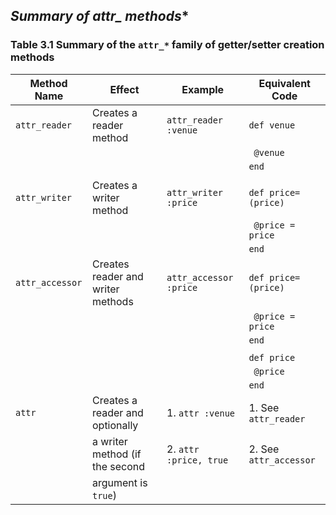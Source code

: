 ## **Summary of attr_* methods** ##

### Table 3.1 Summary of the `attr_*` family of getter/setter creation methods ###

|    Method Name     |   Effect      |        Example        |            Equivalent Code          |
|--------------------|-----------------------|--------------------|--------------------------------|
|`attr_reader`   | Creates a reader method | `attr_reader :venue` | `def venue`
|                 |                         |                        |  ` @venue`   |
|                 |                          |                      | `end`    |
|                 |                         |                     |                 |
| `attr_writer`  | Creates a writer method | `attr_writer :price` | `def price=(price)`|
|                 |                     |                         | ` @price = price` |
|                 |                       |                       | `end` |
| `attr_accessor` | Creates reader and writer methods | `attr_accessor :price` | `def price=(price)`|
|                 |                                   |                         | ` @price = price` |
|                 |                                   |                         | `end`            |
|                  |                      |                           |      |
|                   |                     |                           |  `def price` |
|                   |                     |                           | ` @price` |
|                   |                     |                           | `end` |
| `attr`            | Creates a reader and optionally | 1. `attr :venue` | 1. See `attr_reader` |
|                   | a writer method (if the second | 2.  `attr :price, true` | 2. See `attr_accessor` |
|                   | argument is `true`)            |                      |                       |

